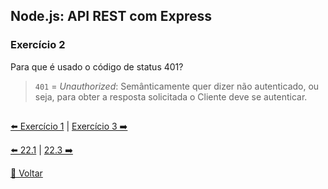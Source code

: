 ## Node.js: API REST com Express
### Exercício 2
Para que é usado o código de status 401?

> `401` = _Unauthorized_: Semânticamente quer dizer não autenticado, ou seja, para obter a resposta solicitada o Cliente deve se autenticar.

##

[⬅️ Exercício 1](https://github.com/nnnnadia/trybe-exercicios/blob/main/modulo3-back-end/bloco22-introducao-desenvolvimento-web-nodejs/dia22-2/X-agora-a-pratica/exercicio1.md) | [Exercício 3 ➡️](https://github.com/nnnnadia/trybe-exercicios/commit/5196fdcd40e5b532980b6e0c999212348de78921)

[⬅️ 22.1]() | [22.3 ➡️]()

[🚀 Voltar]()
